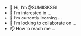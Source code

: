 - 👋 Hi, I’m @SUMIISKSISI
- 👀 I’m interested in ...
- 🌱 I’m currently learning ...
- 💞️ I’m looking to collaborate on ...
- 📫 How to reach me ...

<!---
SUMIISKSISI/SUMIISKSISI is a ✨ special ✨ repository because its `README.md` (this file) appears on your GitHub profile.
You can click the Preview link to take a look at your changes.
--->
